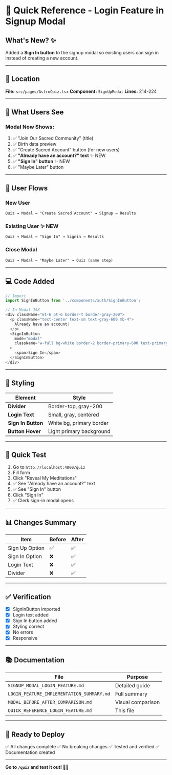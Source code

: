 # 🚀 Quick Reference - Login Feature in Signup Modal

## What's New? ✨

Added a **Sign In button** to the signup modal so existing users can sign in instead of creating a new account.

---

## 📍 Location

**File:** `src/pages/AstroQuiz.tsx`
**Component:** `SignUpModal`
**Lines:** 214-224

---

## 🎯 What Users See

### Modal Now Shows:
1. ✅ "Join Our Sacred Community" (title)
2. ✅ Birth data preview
3. ✅ "Create Sacred Account" button (for new users)
4. ✅ **"Already have an account?" text** ✨ NEW
5. ✅ **"Sign In" button** ✨ NEW
6. ✅ "Maybe Later" button

---

## 🔄 User Flows

### New User
```
Quiz → Modal → "Create Sacred Account" → Signup → Results
```

### Existing User ✨ NEW
```
Quiz → Modal → "Sign In" → Signin → Results
```

### Close Modal
```
Quiz → Modal → "Maybe Later" → Quiz (same step)
```

---

## 💻 Code Added

```typescript
// Import
import SignInButton from '../components/auth/SignInButton';

// In Modal JSX
<div className="mt-6 pt-6 border-t border-gray-200">
  <p className="text-center text-sm text-gray-600 mb-4">
    Already have an account?
  </p>
  <SignInButton
    mode="modal"
    className="w-full bg-white border-2 border-primary-600 text-primary-600 px-6 py-3 rounded-full font-medium hover:bg-primary-50 transition-all duration-300 flex items-center justify-center space-x-2"
  >
    <span>Sign In</span>
  </SignInButton>
</div>
```

---

## 🎨 Styling

| Element | Style |
|---------|-------|
| **Divider** | Border-top, gray-200 |
| **Login Text** | Small, gray, centered |
| **Sign In Button** | White bg, primary border |
| **Button Hover** | Light primary background |

---

## 🧪 Quick Test

1. Go to `http://localhost:4000/quiz`
2. Fill form
3. Click "Reveal My Meditations"
4. ✅ See "Already have an account?" text
5. ✅ See "Sign In" button
6. Click "Sign In"
7. ✅ Clerk sign-in modal opens

---

## 📊 Changes Summary

| Item | Before | After |
|------|--------|-------|
| Sign Up Option | ✅ | ✅ |
| Sign In Option | ❌ | ✅ |
| Login Text | ❌ | ✅ |
| Divider | ❌ | ✅ |

---

## ✅ Verification

- [x] SignInButton imported
- [x] Login text added
- [x] Sign In button added
- [x] Styling correct
- [x] No errors
- [x] Responsive

---

## 📚 Documentation

| File | Purpose |
|------|---------|
| `SIGNUP_MODAL_LOGIN_FEATURE.md` | Detailed guide |
| `LOGIN_FEATURE_IMPLEMENTATION_SUMMARY.md` | Full summary |
| `MODAL_BEFORE_AFTER_COMPARISON.md` | Visual comparison |
| `QUICK_REFERENCE_LOGIN_FEATURE.md` | This file |

---

## 🚀 Ready to Deploy

✅ All changes complete
✅ No breaking changes
✅ Tested and verified
✅ Documentation created

---

**Go to `/quiz` and test it out! 🌙✨**

